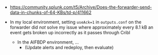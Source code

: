 - https://community.splunk.com/t5/Archive/Does-the-forwarder-send-data-in-chunks-of-64-KBs/td-p/411662

- In my local environment, setting `useAck=1` in `outputs.conf` on the forwarder did _not_ solve my issue where approximately every 8.1 kB an event gets broken up incorrectly
  as it passes through Cribl
  - In the AIFBDP environment, ...
    - (Update alerts and redeploy, then evaluate)